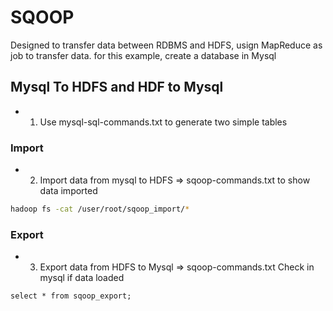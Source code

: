 # SQOOP

Designed to transfer data between RDBMS and HDFS, usign MapReduce as job to transfer data.
for this example, create a database in Mysql

## Mysql To HDFS and HDF to Mysql

- 1. Use mysql-sql-commands.txt to generate two simple tables

### Import
- 2. Import data from mysql to HDFS => sqoop-commands.txt
     to show data imported
	 
```bash
hadoop fs -cat /user/root/sqoop_import/*
```

### Export
- 3. Export data from HDFS to Mysql => sqoop-commands.txt
     Check in mysql if data loaded

```mysql
select * from sqoop_export;
```